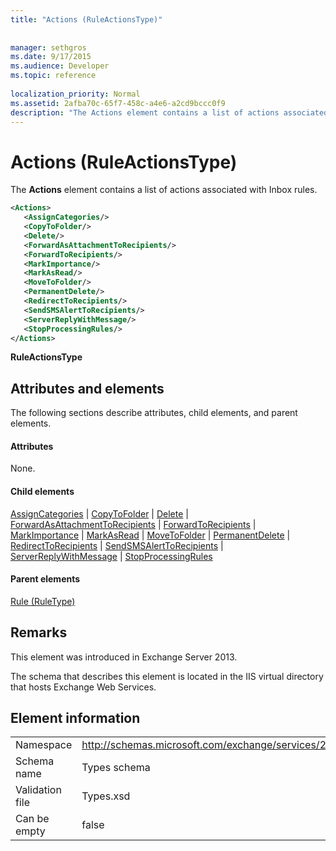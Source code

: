 ```yaml
---
title: "Actions (RuleActionsType)"
 
 
manager: sethgros
ms.date: 9/17/2015
ms.audience: Developer
ms.topic: reference
 
localization_priority: Normal
ms.assetid: 2afba70c-65f7-458c-a4e6-a2cd9bccc0f9
description: "The Actions element contains a list of actions associated with Inbox rules."
---
```


# Actions (RuleActionsType)

The **Actions** element contains a list of actions associated with Inbox rules. 
  
```XML
<Actions>
   <AssignCategories/>
   <CopyToFolder/>
   <Delete/>
   <ForwardAsAttachmentToRecipients/>
   <ForwardToRecipients/>
   <MarkImportance/>
   <MarkAsRead/>
   <MoveToFolder/>
   <PermanentDelete/>
   <RedirectToRecipients/>
   <SendSMSAlertToRecipients/>
   <ServerReplyWithMessage/>
   <StopProcessingRules/>
</Actions>
```

 **RuleActionsType**
## Attributes and elements

The following sections describe attributes, child elements, and parent elements.
  
#### Attributes

None.
  
#### Child elements

[AssignCategories](assigncategories.md) | [CopyToFolder](copytofolder.md) | [Delete](delete.md) | [ForwardAsAttachmentToRecipients](forwardasattachmenttorecipients.md) | [ForwardToRecipients](forwardtorecipients.md) | [MarkImportance](markimportance.md) | [MarkAsRead](markasread.md) | [MoveToFolder](movetofolder.md) | [PermanentDelete](permanentdelete.md) | [RedirectToRecipients](redirecttorecipients.md) | [SendSMSAlertToRecipients](sendsmsalerttorecipients.md) | [ServerReplyWithMessage](serverreplywithmessage.md) | [StopProcessingRules](stopprocessingrules.md)
  
#### Parent elements

[Rule (RuleType)](rule-ruletype.md)
  
## Remarks

This element was introduced in Exchange Server 2013.
  
The schema that describes this element is located in the IIS virtual directory that hosts Exchange Web Services.
  
## Element information

|||
|:-----|:-----|
|Namespace  <br/> |http://schemas.microsoft.com/exchange/services/2006/types  <br/> |
|Schema name  <br/> |Types schema  <br/> |
|Validation file  <br/> |Types.xsd  <br/> |
|Can be empty  <br/> |false  <br/> |
   

